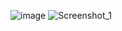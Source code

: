 ![image](https://user-images.githubusercontent.com/97594164/216913791-11c4a6ea-5d1d-40f9-9bea-2d44099692a4.png)
![Screenshot_1](https://user-images.githubusercontent.com/97594164/216913810-be599000-53eb-484d-9534-808cd2e81ddb.png)
